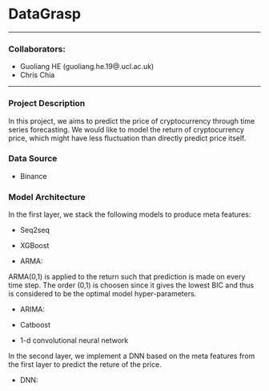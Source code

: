 # DataGrasp
-----
### Collaborators:
- Guoliang HE (guoliang.he.19@.ucl.ac.uk)
- Chris Chia 
-----

### Project Description
In this project, we aims to predict the price of cryptocurrency through time series forecasting. We would like to model the return of cryptocurrency price, which might have less fluctuation than directly predict price itself.

### Data Source
- Binance


### Model Architecture 
In the first layer, we stack the following models to produce meta features:

- Seq2seq

- XGBoost

- ARMA:

ARMA(0,1) is applied to the return such that prediction is made on every time step. The order (0,1) is choosen since it gives the lowest BIC and thus is considered to be the optimal model hyper-parameters.

- ARIMA:

- Catboost

- 1-d convolutional neural network

In the second layer, we implement a DNN based on the meta features from the first layer to predict the reture of the price.

- DNN: 


